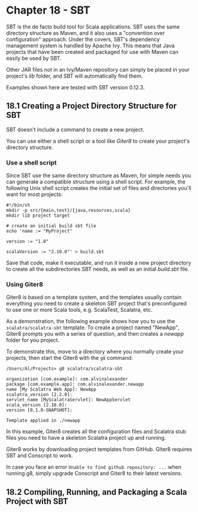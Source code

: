 # Chapter 18 - SBT

SBT is the de facto build tool for Scala applications. SBT uses the same directory structure as Maven, and it also uses a "convention over configuration" approach. Under the covers, SBT's dependency management system is handled by Apache Ivy. This means that Java projects that have been created and packaged for use with Maven can easily be used by SBT.

Other JAR files not in an Ivy/Maven repository can simply be placed in your project's *lib* folder, and SBT will automatically find them.  

Examples shown here are tested with SBT version 0.12.3.

## 18.1 Creating a Project Directory Structure for SBT
SBT doesn't include a command to create a new project.

You can use either a shell script or a tool like *Giter8* to create your project's directory structure.

### Use a shell script
Since SBT use the same directory structure as Maven, for simple needs you can generate a compatible structure using a shell script. For example, the following Unix shell script creates the initial set of files and directories you'll want for most projects:
```
#!/bin/sh
mkdir -p src/{main,test}/{java,resources,scala}
mkdir lib project target

# create an initial build sbt file
echo 'name := "MyProject"

version := "1.0"

scalaVersion := "2.10.0"' > build.sbt
```
Save that code, make it executable, and run it inside a new project directory to create all the subdirectories SBT needs, as well as an initial *build.sbt* file.

### Using Giter8
Giter8 is based on a template system, and the templates usually contain everything you need to create a skeleton SBT project that's preconfigured to use one or more Scala tools, e.g. ScalaTest, Scalatra, etc.

As a demonstration, the following example shows how you to use the `scalatra/scalatra-sbt` template.
To create a project named "NewApp", Giter8 prompts you with a series of question, and then creates a *newapp* folder for you project.

To demonstrate this, move to a directory where you normally create your projects, then start the Giter8 with the `g8` command:
```
/Users/Al/Projects> g8 scalatra/scalatra-sbt

organization [com.example]: com.alvinalexander
package [com.example.app]: com.alvinalexander.newapp
name [My Scalatra Web App]: NewApp
scalatra_version [2.2.0]:
servlet_name [MyScalatraServlet]: NewAppServlet
scala_version [2.10.0]:
version [0.1.0-SNAPSHOT]:

Template applied in ./newapp
```
In this example, Giter8 creates all the configuration files and Scalatra stub files you need to have a skeleton Scalatra project up and running.

Giter8 works by downloading project templates from GitHub. Giter8 requires SBT and Conscript to work.

In case you face an error `Unable to find github repository: ...` when running g8, simply upgrade Conscript and Giter8 to their latest versions.

## 18.2 Compiling, Running, and Packaging a Scala Project with SBT
